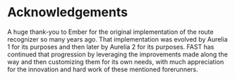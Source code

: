 # Acknowledgements

A huge thank-you to Ember for the original implementation of the route recognizer so many years ago. That implementation was evolved by Aurelia 1 for its purposes and then later by Aurelia 2 for its purposes. FAST has continued that progression by leveraging the improvements made along the way and then customizing them for its own needs, with much appreciation for the innovation and hard work of these mentioned forerunners.